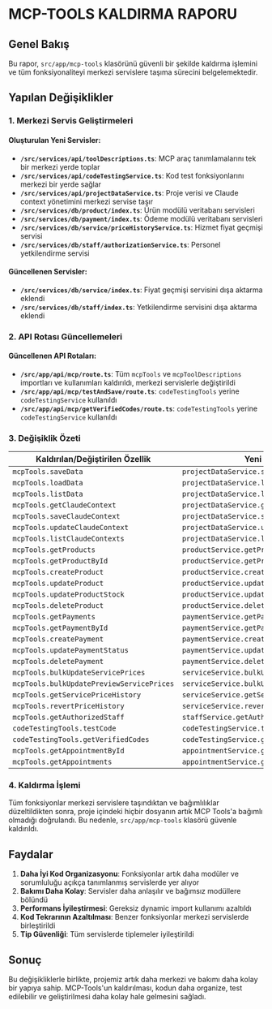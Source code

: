 # MCP-TOOLS KALDIRMA RAPORU

## Genel Bakış

Bu rapor, `src/app/mcp-tools` klasörünü güvenli bir şekilde kaldırma işlemini ve tüm fonksiyonaliteyi merkezi servislere taşıma sürecini belgelemektedir.

## Yapılan Değişiklikler

### 1. Merkezi Servis Geliştirmeleri

#### Oluşturulan Yeni Servisler:
- **`/src/services/api/toolDescriptions.ts`**: MCP araç tanımlamalarını tek bir merkezi yerde toplar
- **`/src/services/api/codeTestingService.ts`**: Kod test fonksiyonlarını merkezi bir yerde sağlar
- **`/src/services/api/projectDataService.ts`**: Proje verisi ve Claude context yönetimini merkezi servise taşır
- **`/src/services/db/product/index.ts`**: Ürün modülü veritabanı servisleri
- **`/src/services/db/payment/index.ts`**: Ödeme modülü veritabanı servisleri
- **`/src/services/db/service/priceHistoryService.ts`**: Hizmet fiyat geçmişi servisi
- **`/src/services/db/staff/authorizationService.ts`**: Personel yetkilendirme servisi

#### Güncellenen Servisler:
- **`/src/services/db/service/index.ts`**: Fiyat geçmişi servisini dışa aktarma eklendi
- **`/src/services/db/staff/index.ts`**: Yetkilendirme servisini dışa aktarma eklendi

### 2. API Rotası Güncellemeleri

#### Güncellenen API Rotaları:
- **`/src/app/api/mcp/route.ts`**: Tüm `mcpTools` ve `mcpToolDescriptions` importları ve kullanımları kaldırıldı, merkezi servislerle değiştirildi
- **`/src/app/api/mcp/testAndSave/route.ts`**: `codeTestingTools` yerine `codeTestingService` kullanıldı
- **`/src/app/api/mcp/getVerifiedCodes/route.ts`**: `codeTestingTools` yerine `codeTestingService` kullanıldı

### 3. Değişiklik Özeti

| Kaldırılan/Değiştirilen Özellik | Yeni Merkezi Servis |
|----------------------------------|---------------------|
| `mcpTools.saveData` | `projectDataService.saveData` |
| `mcpTools.loadData` | `projectDataService.loadData` |
| `mcpTools.listData` | `projectDataService.listData` |
| `mcpTools.getClaudeContext` | `projectDataService.getClaudeContext` |
| `mcpTools.saveClaudeContext` | `projectDataService.saveClaudeContext` |
| `mcpTools.updateClaudeContext` | `projectDataService.updateClaudeContext` |
| `mcpTools.listClaudeContexts` | `projectDataService.listClaudeContexts` |
| `mcpTools.getProducts` | `productService.getProductsFromDb` |
| `mcpTools.getProductById` | `productService.getProductByIdFromDb` |
| `mcpTools.createProduct` | `productService.createProductInDb` |
| `mcpTools.updateProduct` | `productService.updateProductInDb` |
| `mcpTools.updateProductStock` | `productService.updateProductStockInDb` |
| `mcpTools.deleteProduct` | `productService.deleteProductFromDb` |
| `mcpTools.getPayments` | `paymentService.getPaymentsFromDb` |
| `mcpTools.getPaymentById` | `paymentService.getPaymentByIdFromDb` |
| `mcpTools.createPayment` | `paymentService.createPaymentInDb` |
| `mcpTools.updatePaymentStatus` | `paymentService.updatePaymentStatusInDb` |
| `mcpTools.deletePayment` | `paymentService.deletePaymentFromDb` |
| `mcpTools.bulkUpdateServicePrices` | `serviceService.bulkUpdateServicePricesInDb` |
| `mcpTools.bulkUpdatePreviewServicePrices` | `serviceService.bulkUpdatePreviewServicePricesInDb` |
| `mcpTools.getServicePriceHistory` | `serviceService.getServicePriceHistoryFromDb` |
| `mcpTools.revertPriceHistory` | `serviceService.revertPriceHistoryInDb` |
| `mcpTools.getAuthorizedStaff` | `staffService.getAuthorizedStaffFromDb` |
| `codeTestingTools.testCode` | `codeTestingService.testCode` |
| `codeTestingTools.getVerifiedCodes` | `codeTestingService.getVerifiedCodes` |
| `mcpTools.getAppointmentById` | `appointmentService.getAppointmentByIdFromDb` |
| `mcpTools.getAppointments` | `appointmentService.getAppointmentsFromDb` |

### 4. Kaldırma İşlemi

Tüm fonksiyonlar merkezi servislere taşındıktan ve bağımlılıklar düzeltildikten sonra, proje içindeki hiçbir dosyanın artık MCP Tools'a bağımlı olmadığı doğrulandı. Bu nedenle, `src/app/mcp-tools` klasörü güvenle kaldırıldı.

## Faydalar

1. **Daha İyi Kod Organizasyonu**: Fonksiyonlar artık daha modüler ve sorumluluğu açıkça tanımlanmış servislerde yer alıyor
2. **Bakımı Daha Kolay**: Servisler daha anlaşılır ve bağımsız modüllere bölündü
3. **Performans İyileştirmesi**: Gereksiz dynamic import kullanımı azaltıldı
4. **Kod Tekrarının Azaltılması**: Benzer fonksiyonlar merkezi servislerde birleştirildi
5. **Tip Güvenliği**: Tüm servislerde tiplemeler iyileştirildi

## Sonuç

Bu değişikliklerle birlikte, projemiz artık daha merkezi ve bakımı daha kolay bir yapıya sahip. MCP-Tools'un kaldırılması, kodun daha organize, test edilebilir ve geliştirilmesi daha kolay hale gelmesini sağladı.
